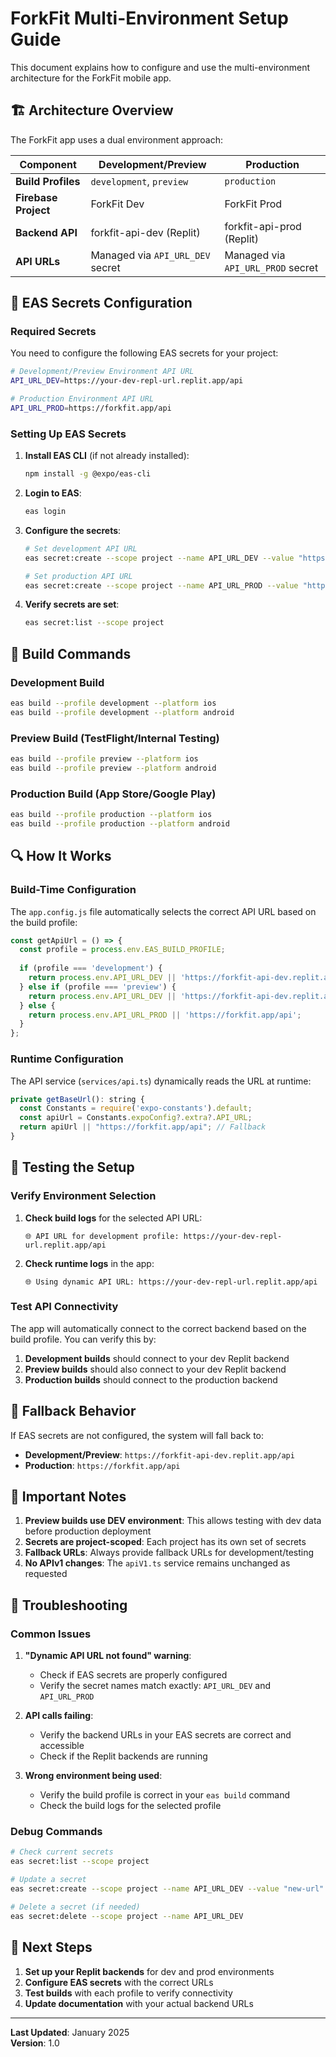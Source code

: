 # ForkFit Multi-Environment Setup Guide

This document explains how to configure and use the multi-environment architecture for the ForkFit mobile app.

## 🏗️ Architecture Overview

The ForkFit app uses a dual environment approach:

| Component | Development/Preview | Production |
|-----------|-------------------|------------|
| **Build Profiles** | `development`, `preview` | `production` |
| **Firebase Project** | ForkFit Dev | ForkFit Prod |
| **Backend API** | forkfit-api-dev (Replit) | forkfit-api-prod (Replit) |
| **API URLs** | Managed via `API_URL_DEV` secret | Managed via `API_URL_PROD` secret |

## 🔧 EAS Secrets Configuration

### Required Secrets

You need to configure the following EAS secrets for your project:

```bash
# Development/Preview Environment API URL
API_URL_DEV=https://your-dev-repl-url.replit.app/api

# Production Environment API URL  
API_URL_PROD=https://forkfit.app/api
```

### Setting Up EAS Secrets

1. **Install EAS CLI** (if not already installed):
   ```bash
   npm install -g @expo/eas-cli
   ```

2. **Login to EAS**:
   ```bash
   eas login
   ```

3. **Configure the secrets**:
   ```bash
   # Set development API URL
   eas secret:create --scope project --name API_URL_DEV --value "https://your-dev-repl-url.replit.app/api"
   
   # Set production API URL
   eas secret:create --scope project --name API_URL_PROD --value "https://forkfit.app/api"
   ```

4. **Verify secrets are set**:
   ```bash
   eas secret:list --scope project
   ```

## 🚀 Build Commands

### Development Build
```bash
eas build --profile development --platform ios
eas build --profile development --platform android
```

### Preview Build (TestFlight/Internal Testing)
```bash
eas build --profile preview --platform ios
eas build --profile preview --platform android
```

### Production Build (App Store/Google Play)
```bash
eas build --profile production --platform ios
eas build --profile production --platform android
```

## 🔍 How It Works

### Build-Time Configuration

The `app.config.js` file automatically selects the correct API URL based on the build profile:

```javascript
const getApiUrl = () => {
  const profile = process.env.EAS_BUILD_PROFILE;
  
  if (profile === 'development') {
    return process.env.API_URL_DEV || 'https://forkfit-api-dev.replit.app/api';
  } else if (profile === 'preview') {
    return process.env.API_URL_DEV || 'https://forkfit-api-dev.replit.app/api';
  } else {
    return process.env.API_URL_PROD || 'https://forkfit.app/api';
  }
};
```

### Runtime Configuration

The API service (`services/api.ts`) dynamically reads the URL at runtime:

```javascript
private getBaseUrl(): string {
  const Constants = require('expo-constants').default;
  const apiUrl = Constants.expoConfig?.extra?.API_URL;
  return apiUrl || "https://forkfit.app/api"; // Fallback
}
```

## 🧪 Testing the Setup

### Verify Environment Selection

1. **Check build logs** for the selected API URL:
   ```
   🌐 API URL for development profile: https://your-dev-repl-url.replit.app/api
   ```

2. **Check runtime logs** in the app:
   ```
   🌐 Using dynamic API URL: https://your-dev-repl-url.replit.app/api
   ```

### Test API Connectivity

The app will automatically connect to the correct backend based on the build profile. You can verify this by:

1. **Development builds** should connect to your dev Replit backend
2. **Preview builds** should also connect to your dev Replit backend  
3. **Production builds** should connect to the production backend

## 🔄 Fallback Behavior

If EAS secrets are not configured, the system will fall back to:

- **Development/Preview**: `https://forkfit-api-dev.replit.app/api`
- **Production**: `https://forkfit.app/api`

## 📝 Important Notes

1. **Preview builds use DEV environment**: This allows testing with dev data before production deployment
2. **Secrets are project-scoped**: Each project has its own set of secrets
3. **Fallback URLs**: Always provide fallback URLs for development/testing
4. **No APIv1 changes**: The `apiV1.ts` service remains unchanged as requested

## 🚨 Troubleshooting

### Common Issues

1. **"Dynamic API URL not found" warning**:
   - Check if EAS secrets are properly configured
   - Verify the secret names match exactly: `API_URL_DEV` and `API_URL_PROD`

2. **API calls failing**:
   - Verify the backend URLs in your EAS secrets are correct and accessible
   - Check if the Replit backends are running

3. **Wrong environment being used**:
   - Verify the build profile is correct in your `eas build` command
   - Check the build logs for the selected profile

### Debug Commands

```bash
# Check current secrets
eas secret:list --scope project

# Update a secret
eas secret:create --scope project --name API_URL_DEV --value "new-url"

# Delete a secret (if needed)
eas secret:delete --scope project --name API_URL_DEV
```

## 🎯 Next Steps

1. **Set up your Replit backends** for dev and prod environments
2. **Configure EAS secrets** with the correct URLs
3. **Test builds** with each profile to verify connectivity
4. **Update documentation** with your actual backend URLs

---

**Last Updated**: January 2025  
**Version**: 1.0
